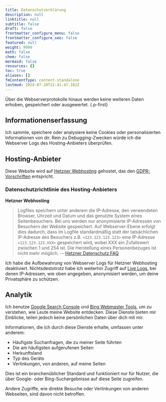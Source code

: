 ```yaml
---
title: Datenschutzerklärung
description: null
linktitle: null
subtitle: false
draft: false
frontmatter_configure_menu: false
frontmatter_configure_seo: false
featured: null
weight: 9999
math: false
chem: false
mermaid: false
resources: {}
toc: true
aliases: []
fmContentType: content-standalone
lastmod: 2024-07-20T22:41:47.182Z
---
```


Über die Webserverprotokolle hinaus werden keine weiteren Daten erhoben, gespeichert oder ausgewertet.
{.p-first}

## Informationenserfassung

Ich sammle, speichere oder analysiere keine Cookies oder personalisierten Informationen von dir.
Rein zu Debugging-Zwecken würde ich die Webserver Logs des Hosting-Anbieters überprüfen.

## Hosting-Anbieter

Diese Website wird auf [Hetzner Webhosting](https://www.hetzner.com/webhosting) gehostet, das den [GDPR-Vorschriften](https://gdpr-info.eu) entspricht.

### Datenschutzrichtlinie des Hosting-Anbieters

**Hetzner Webhosting**

> Logfiles speichern unter anderem die IP-Adresse, den verwendeten Browser, Uhrzeit und Datum und das genutzte System eines Seitenbesuchers. Bei uns werden nur anonymisierte IP-Adressen von Besuchern der Website gespeichert. Auf Webserver-Ebene erfolgt dies dadurch, dass im Logfile standardmäßig statt der tatsächlichen IP-Adresse des Besuchers z.B. `<123.123.123.123>` eine IP-Adresse `<123.123.123.XXX>` gespeichert wird, wobei XXX ein Zufallswert zwischen 1 und 254 ist. Die Herstellung eines Personenbezuges ist nicht mehr möglich.
> -- [Hetzner Datenschutz FAQ](https://docs.hetzner.com/de/general/general-terms-and-conditions/data-privacy-faq/)

Ich habe die Aufbewahrung von Webserver Logs für Hetzner Webhosting deaktiviert. Nichtsdestotrotz habe ich weiterhin Zugriff auf [Live Logs](https://docs.hetzner.com/konsoleh/account-management/statistics/live-logs), bei denen IP-Adressen, wie oben angegeben, anonymisiert werden, um deine Privatsphäre zu schützen.

## Analytik

Ich benutze [Google Search Console](https://search.google.com/search-console) und [Bing Webmaster Tools](https://www.bing.com/webmasters), um zu verstehen, wie Leute meine Website entdecken. Diese Dienste bieten mir Einblicke, teilen jedoch keine persönlichen Daten über dich mit mir.

Informationen, die ich durch diese Dienste erhalte, umfassen unter anderem:

- Häufigste Suchanfragen, die zu meiner Seite führten
- Die am häufigsten aufgerufenen Seiten
- Herkunftsland
- Typ des Geräts
- Verlinkungen, von anderen, auf meine Seiten

Dies ist ein branchenüblicher Standard und funktioniert nur für Nutzer, die über Google- oder Bing-Suchergebnisse auf diese Seite zugreifen.

Andere Zugriffe, wie direkte Besuche oder Verlinkungen von anderen Webseiten, sind davon nicht betroffen.
